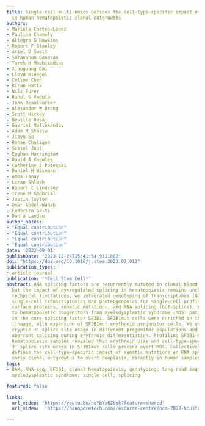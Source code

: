 ```yaml
---
title: Single-cell multi-omics defines the cell-type-specific impact of splicing aberrations
  in human hematopoietic clonal outgrowths
authors:
- Mariela Cortés-López
- Paulina Chamely
- Allegra G Hawkins
- Robert F Stanley
- Ariel D Swett
- Saravanan Ganesan
- Tarek H Mouhieddine
- Xiaoguang Dai
- Lloyd Kluegel
- Celine Chen
- Kiran Batta
- Nili Furer
- Rahul S Vedula
- John Beaulaurier
- Alexander W Drong
- Scott Hickey
- Neville Dusaj
- Gavriel Mullokandov
- Adam M Stasiw
- Jiayu Su
- Ronan Chaligné
- Sissel Juul
- Eoghan Harrington
- David A Knowles
- Catherine J Potenski
- Daniel H Wiseman
- Amos Tanay
- Liran Shlush
- Robert C Lindsley
- Irene M Ghobrial
- Justin Taylor
- Omar Abdel-Wahab
- Federico Gaiti
- Dan A Landau
author_notes:
- "Equal contribution"
- "Equal contribution"
- "Equal contribution"
- "Equal contribution"
date: '2023-09-01'
publishDate: '2023-12-24T15:41:54.931106Z'
doi: "https://doi.org/10.1016/j.stem.2023.07.012"
publication_types:
- article-journal
publication: '*Cell Stem Cell*'
abstract: RNA splicing factors are recurrently mutated in clonal blood disorders,
  but the impact of dysregulated splicing in hematopoiesis remains unclear. To overcome
  technical limitations, we integrated genotyping of transcriptomes (GoT) with long-read
  single-cell transcriptomics and proteogenomics for single-cell profiling of transcriptomes,
  surface proteins, somatic mutations, and RNA splicing (GoT-Splice). We applied GoT-Splice
  to hematopoietic progenitors from myelodysplastic syndrome (MDS) patients with mutations
  in the core splicing factor SF3B1. SF3B1mut cells were enriched in the megakaryocytic-erythroid
  lineage, with expansion of SF3B1mut erythroid progenitor cells. We uncovered distinct
  cryptic 3' splice site usage in different progenitor populations and stage-specific
  aberrant splicing during erythroid differentiation. Profiling SF3B1-mutated clonal
  hematopoiesis samples revealed that erythroid bias and cell-type-specific cryptic
  3' splice site usage in SF3B1mut cells precede overt MDS. Collectively, GoT-Splice
  defines the cell-type-specific impact of somatic mutations on RNA splicing, from
  early clonal outgrowths to overt neoplasia, directly in human samples.
tags:
- BAX; RNA-seq; SF3B1; clonal hematopoiesis; genotyping; long-read sequencing; multi-omics;
  myelodysplastic syndrome; single cell; splicing

featured: false

links:
  url_video: 'https://youtu.be/noYbYx6Z6qk?feature=shared'
  url_video:  'https://nanoporetech.com/resource-centre/ncm-2023-houston-got-splice-unraveling-cell-type-specific-impact-splicing-factor'

---
```

